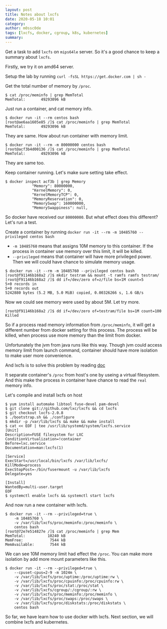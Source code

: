 ```yaml
---
layout: post
title: Notes about lxcfs
date: 2020-05-18 10:01
category:
author: m0ssc0de
tags: [lxcfs, docker, cgroup, k8s, kubernetes]
summary:
---
```


Get a task to add `lxcfs` on `mips64le` server. So it's a good chance to keep a summary about `lxcfs`.

Firstly, we try it on amd64 server.

Setup the lab by running `curl -fsSL https://get.docker.com | sh -`

Get the total number of memory by `/proc`.

```shell
$ cat /proc/meminfo | grep MemTotal
MemTotal:       49293096 kB
```

Just run a container, and cat memory info.

```shell
$ docker run -it --rm centos bash
[root@ae6aa1605e85 /]$ cat /proc/meminfo | grep MemTotal
MemTotal:       49293096 kB
```

They are same. How about run container with memory limit.

```shell
$ docker run -it --rm -m 80000000 centos bash
[root@acf3b4d00136 /]$ cat /proc/meminfo | grep MemTotal
MemTotal:       49293096 kB
```

They are same too.

Keep container running. Let's make sure setting take effect.

```shell
$ docker inspect acf3b | grep Memory
            "Memory": 80000000,
            "KernelMemory": 0,
            "KernelMemoryTCP": 0,
            "MemoryReservation": 0,
            "MemorySwap": 160000000,
            "MemorySwappiness": null,
```

So docker have received our `80000000`. But what effect does this different? Let's run a test.

Create a container by running `docker run -it --rm -m 10485760 --privileged centos bash`

- `-m 10485760` means that assigns 10M memory to this container. If the process in container use memory over this limit, it will be killed.
- `--privileged` means that container will have more privileged power. Then we will could have chance to simulate memory usage.


```shell
$ docker run -it --rm -m 10485760 --privileged centos bash
[root@f91146b168a2 /]$ mkdir testram && mount -t ramfs ramfs testram/
[root@f91146b168a2 /]$ dd if=/dev/zero of=z/file bs=1M count=5
5+0 records in
5+0 records out
5242880 bytes (5.2 MB, 5.0 MiB) copied, 0.00326266 s, 1.6 GB/s
```
Now we could see memory were used by about 5M. Let try more.

```shell
[root@f91146b168a2 /]$ dd if=/dev/zero of=testram/file bs=1M count=100
Killed
```

So if a process read memory information from `/proc/meminfo`, it will get a different number from docker setting for this process. The process will be killed, when process use more memory than the limit from docker.

Unfortunately the jvm from java runs like this way. Though jvm could access memory limit from launch command, container should have more isolation to make user more convenience.

And lxcfs is to solve this problem by reading [doc](https://linuxcontainers.org/lxcfs/introduction/)

It separate container's `/proc` from host's one by useing a virtual filesystem. And this make the process in container have chance to read the `real` memory info.

Let's compile and install lxcfs on host

```shell
$ yum install automake libtool fuse-devel pam-devel
$ git clone git://github.com/lxc/lxcfs && cd lxcfs
$ git checkout lxcfs-2.0.8
$ ./bootstrap.sh && ./configure
$ mkdir -p /var/lib/lxcfs && make && make install
$ cat << EOF | tee /usr/lib/systemd/system/lxcfs.service
[Unit]
Description=FUSE filesystem for LXC
ConditionVirtualization=!container
Before=lxc.service
Documentation=man:lxcfs(1)

[Service]
ExecStart=/usr/local/bin/lxcfs /var/lib/lxcfs/
KillMode=process
ExecStopPost=-/bin/fusermount -u /var/lib/lxcfs
Delegate=yes

[Install]
WantedBy=multi-user.target
EOF
$ systemctl enable lxcfs && systemctl start lxcfs
```

And now run a new container with lxcfs.

```shell
$ docker run -it --rm --privileged=true \
    -m 10485760 \
    -v /var/lib/lxcfs/proc/meminfo:/proc/meminfo \
    centos bash
[root@72e7e514827e /]$ cat /proc/meminfo | grep Mem
MemTotal:          10240 kB
MemFree:            7544 kB
MemAvailable:       7544 kB
```

We can see 10M memory limit had effect the `/proc`. You can make more isolation by add more mount parameters like this.

```shell
$ docker run -it --rm --privileged=true \
    --cpuset-cpus=2-9 -m 1024m \
    -v /var/lib/lxcfs/proc/uptime:/proc/uptime:rw \
    -v /var/lib/lxcfs/proc/cpuinfo:/proc/cpuinfo:rw \
    -v /var/lib/lxcfs/proc/stat:/proc/stat \
    -v /var/lib/lxcfs/cgroup/:/cgroup/:rw \
    -v /var/lib/lxcfs/proc/meminfo:/proc/meminfo \
    -v /var/lib/lxcfs/proc/swaps:/proc/swaps \
    -v /var/lib/lxcfs/proc/diskstats:/proc/diskstats \
    centos bash
```

So far, we have learn how to use docker with lxcfs. Next section, we will combine lxcfs and kubernetes.